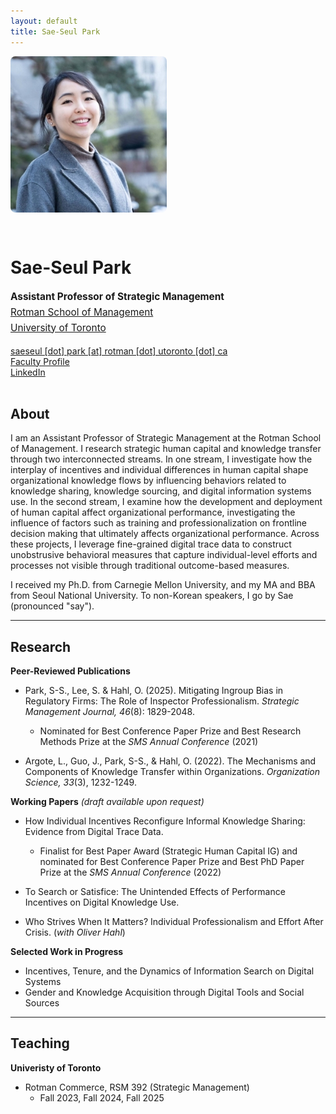```yaml
---
layout: default
title: Sae-Seul Park
---
```


<div style="display: flex; gap: 2rem; align-items: flex-start; margin-bottom: 2rem; flex-wrap: wrap;">
  <img src="saeseulpark.jpg" alt="Sae-Seul Park" style="width: 250px; border-radius: 8px;">
  <div style="flex: 1; min-width: 300px;">
    <h1>Sae-Seul Park</h1>
    <p style="font-size: 1.1em; line-height: 1.6;">
      <strong>Assistant Professor of Strategic Management</strong><br>
      <a href="https://www.rotman.utoronto.ca/">Rotman School of Management</a><br>
      <a href="https://www.utoronto.ca/">University of Toronto</a>
    </p>
    <p>
      <a href="mailto:saeseul.park@rotman.utoronto.ca">saeseul [dot] park [at] rotman [dot] utoronto [dot] ca</a><br>
      <!-- <a href="https://apps.rotman.utoronto.ca/rDrive/?CVmottkevi">CV (PDF)</a><br> -->
      <a href="https://discover.research.utoronto.ca/52890-saeseul-park">Faculty Profile</a><br>
      <a href="https://www.linkedin.com/in/sae-park/">LinkedIn</a>
    </p>
  </div>
</div>

## About

I am an Assistant Professor of Strategic Management at the Rotman School of Management. I research strategic human capital and knowledge transfer through two interconnected streams. In one stream, I investigate how the interplay of incentives and individual differences in human capital shape organizational knowledge flows by influencing behaviors related to knowledge sharing, knowledge sourcing, and digital information systems use. In the second stream, I examine how the development and deployment of human capital affect organizational performance, investigating the influence of factors such as training and professionalization on frontline decision making that ultimately affects organizational performance. Across these projects, I leverage fine-grained digital trace data to construct unobstrusive behavioral measures that capture individual-level efforts and processes not visible through traditional outcome-based measures.

I received my Ph.D. from Carnegie Mellon University, and my MA and BBA from Seoul National University. To non-Korean speakers, I go by Sae (pronounced "say").

---

## Research

**Peer-Reviewed Publications**
- Park, S-S., Lee, S. & Hahl, O. (2025). Mitigating Ingroup Bias in Regulatory Firms: The Role of Inspector Professionalism. _Strategic Management Journal, 46_(8): 1829-2048.
  - Nominated for Best Conference Paper Prize and Best Research Methods Prize at the _SMS Annual Conference_ (2021)

- Argote, L., Guo, J., Park, S-S., & Hahl, O. (2022). The Mechanisms and Components of Knowledge Transfer within Organizations. _Organization Science, 33_(3), 1232-1249. 
  
**Working Papers** _(draft available upon request)_
- How Individual Incentives Reconfigure Informal Knowledge Sharing: Evidence from Digital Trace Data.
  - Finalist for Best Paper Award (Strategic Human Capital IG) and nominated for Best Conference Paper Prize and Best PhD Paper Prize at the _SMS Annual Conference_ (2022)

- To Search or Satisfice: The Unintended Effects of Performance Incentives on Digital Knowledge Use.

- Who Strives When It Matters? Individual Professionalism and Effort After Crisis. (_with Oliver Hahl_)

**Selected Work in Progress**
- Incentives, Tenure, and the Dynamics of Information Search on Digital Systems
- Gender and Knowledge Acquisition through Digital Tools and Social Sources

---

## Teaching

**Univeristy of Toronto**
- Rotman Commerce, RSM 392 (Strategic Management)
  - Fall 2023, Fall 2024, Fall 2025
